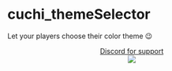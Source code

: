 # cuchi_themeSelector
Let your players choose their color theme 😉  

<p align="center">
  <a target="_blank" href="https://discord.gg/qvFmwj2a2T">Discord for support</a>
  </br>
  <img src="https://user-images.githubusercontent.com/42467470/139852541-9ef7e836-2135-4469-8186-90aa548315a9.png"/>
 </p>
